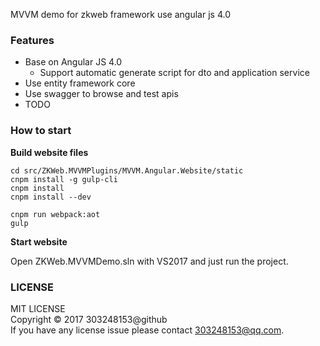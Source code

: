 MVVM demo for zkweb framework use angular js 4.0

### Features

- Base on Angular JS 4.0
	- Support automatic generate script for dto and application service
- Use entity framework core
- Use swagger to browse and test apis
- TODO

### How to start

**Build website files**

```
cd src/ZKWeb.MVVMPlugins/MVVM.Angular.Website/static
cnpm install -g gulp-cli
cnpm install
cnpm install --dev

cnpm run webpack:aot
gulp
```

**Start website**

Open ZKWeb.MVVMDemo.sln with VS2017 and just run the project.

### LICENSE

MIT LICENSE<br/>
Copyright © 2017 303248153@github<br/>
If you have any license issue please contact 303248153@qq.com.<br/>
